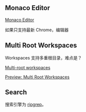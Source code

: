 ##  Monaco Editor

[Monaco Editor](https://microsoft.github.io/monaco-editor/)

如果只支持最新 Chrome，编辑器

## Multi Root Workspaces

Workspaces 支持多重根目录，难点是？

[Multi-root workspaces](https://code.visualstudio.com/updates/v1_13#_multiroot-workspaces)

[Preview: Multi Root Workspaces](https://code.visualstudio.com/updates/v1_14#_preview-multi-root-workspaces)

## Search

搜索引擎为 [ripgrep](https://github.com/BurntSushi/ripgrep)。

